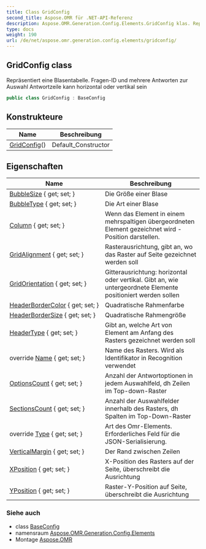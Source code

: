 ```yaml
---
title: Class GridConfig
second_title: Aspose.OMR für .NET-API-Referenz
description: Aspose.OMR.Generation.Config.Elements.GridConfig klas. Repräsentiert eine Blasentabelle. FragenID und mehrere Antworten zur Auswahl Antwortzeile kann horizontal oder vertikal sein
type: docs
weight: 190
url: /de/net/aspose.omr.generation.config.elements/gridconfig/
---
```

## GridConfig class

Repräsentiert eine Blasentabelle. Fragen-ID und mehrere Antworten zur Auswahl Antwortzeile kann horizontal oder vertikal sein

```csharp
public class GridConfig : BaseConfig
```

## Konstrukteure

| Name | Beschreibung |
| --- | --- |
| [GridConfig](gridconfig/)() | Default_Constructor |

## Eigenschaften

| Name | Beschreibung |
| --- | --- |
| [BubbleSize](../../aspose.omr.generation.config.elements/gridconfig/bubblesize/) { get; set; } | Die Größe einer Blase |
| [BubbleType](../../aspose.omr.generation.config.elements/gridconfig/bubbletype/) { get; set; } | Die Art einer Blase |
| [Column](../../aspose.omr.generation.config.elements/gridconfig/column/) { get; set; } | Wenn das Element in einem mehrspaltigen übergeordneten Element gezeichnet wird - Position darstellen. |
| [GridAlignment](../../aspose.omr.generation.config.elements/gridconfig/gridalignment/) { get; set; } | Rasterausrichtung, gibt an, wo das Raster auf Seite gezeichnet werden soll |
| [GridOrientation](../../aspose.omr.generation.config.elements/gridconfig/gridorientation/) { get; set; } | Gitterausrichtung: horizontal oder vertikal. Gibt an, wie untergeordnete Elemente positioniert werden sollen |
| [HeaderBorderColor](../../aspose.omr.generation.config.elements/gridconfig/headerbordercolor/) { get; set; } | Quadratische Rahmenfarbe |
| [HeaderBorderSize](../../aspose.omr.generation.config.elements/gridconfig/headerbordersize/) { get; set; } | Quadratische Rahmengröße |
| [HeaderType](../../aspose.omr.generation.config.elements/gridconfig/headertype/) { get; set; } | Gibt an, welche Art von Element am Anfang des Rasters gezeichnet werden soll |
| override [Name](../../aspose.omr.generation.config.elements/gridconfig/name/) { get; set; } | Name des Rasters. Wird als Identifikator in Recognition verwendet |
| [OptionsCount](../../aspose.omr.generation.config.elements/gridconfig/optionscount/) { get; set; } | Anzahl der Antwortoptionen in jedem Auswahlfeld, dh Zeilen im Top-down-Raster |
| [SectionsCount](../../aspose.omr.generation.config.elements/gridconfig/sectionscount/) { get; set; } | Anzahl der Auswahlfelder innerhalb des Rasters, dh Spalten im Top-Down-Raster |
| override [Type](../../aspose.omr.generation.config.elements/gridconfig/type/) { get; set; } | Art des Omr-Elements. Erforderliches Feld für die JSON-Serialisierung. |
| [VerticalMargin](../../aspose.omr.generation.config.elements/gridconfig/verticalmargin/) { get; set; } | Der Rand zwischen Zeilen |
| [XPosition](../../aspose.omr.generation.config.elements/gridconfig/xposition/) { get; set; } | X-Position des Rasters auf der Seite, überschreibt die Ausrichtung |
| [YPosition](../../aspose.omr.generation.config.elements/gridconfig/yposition/) { get; set; } | Raster-Y-Position auf Seite, überschreibt die Ausrichtung |

### Siehe auch

* class [BaseConfig](../../aspose.omr.generation.config/baseconfig/)
* namensraum [Aspose.OMR.Generation.Config.Elements](../../aspose.omr.generation.config.elements/)
* Montage [Aspose.OMR](../../)



